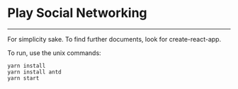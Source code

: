 # Play Social Networking
---
For simplicity sake. To find further documents, look for create-react-app. 

To run, use the unix commands:

```
yarn install 
yarn install antd
yarn start
```
